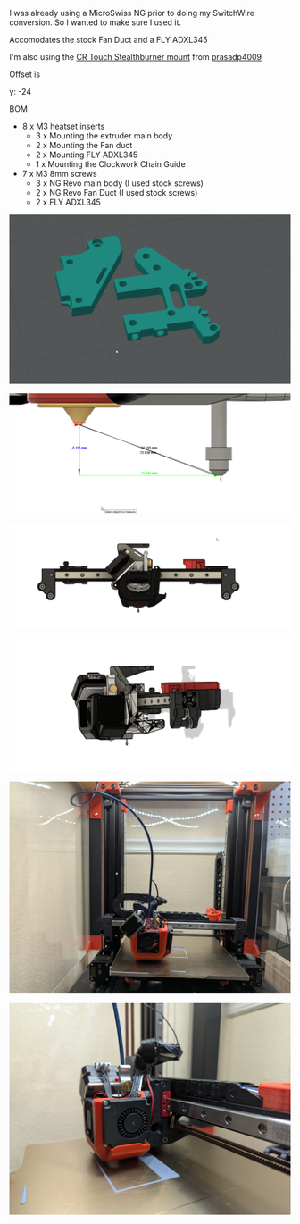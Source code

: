 I was already using a MicroSwiss NG prior to doing my SwitchWire conversion. So I wanted to make sure I used it.

Accomodates the stock Fan Duct and a FLY ADXL345

I'm also using the [CR Touch Stealthburner mount](https://github.com/prasadp4009/SW_SB_CRTouch) from [prasadp4009](https://github.com/prasadp4009)

Offset is 

y: -24


BOM
- 8 x M3 heatset inserts
  - 3 x Mounting the extruder main body
  - 2 x Mounting the Fan duct
  - 2 x Mounting FLY ADXL345
  - 1 x Mounting the Clockwork Chain Guide
- 7 x M3 8mm screws
  - 3 x NG Revo main body (I used stock screws)
  - 2 x NG Revo Fan Duct (I used stock screws)
  - 2 x FLY ADXL345 


![BuildPlate View](/Images/BuildPlate.png)

![CR Touch Offset](/Images/CRTouchOffset.png)

![Rendered Front View](/Images/RenderedFront.png)

![Rendered Side View](/Images/RenderedSide.png)

![InAction Front View](/Images/InActionFront.jpg)

![InAction Side View](/Images/InActionSide.jpg)

